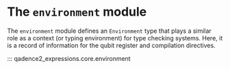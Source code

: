 # The `environment` module

 The `environment` module defines an `Environment` type that plays a similar role as a context (or typing environment) for type checking systems. Here, it is a record of information for the qubit register and compilation directives.


::: qadence2_expressions.core.environment
